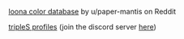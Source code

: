 [loona color database](https://docs.google.com/spreadsheets/d/101dgHkOonpbhIw5LFUObFS-SRo2d85WkCex4NtjW6Lg/edit) by u/paper-mantis on Reddit

[tripleS profiles](https://discord.com/channels/968385909730971668/968391636583337984) (join the discord server [here](https://discord.gg/triplescosmos))
